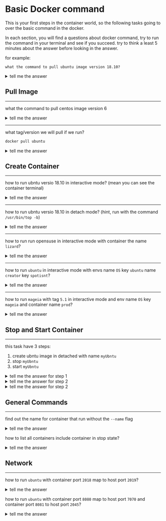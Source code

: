 # Basic Docker command
This is your  first steps in the container world,
so the following tasks going to over the basic command in the docker.

In each section, you will find a questions about docker command, 
try to run the command in your terminal and see if you succeed.
try to think a least 5 minutes about the answer before looking in the answer.


for example:
``` base
what the command to pull ubuntu image version 18.10?
```

<details><summary>tell me the answer</summary>
<p>

```bash
docker pull ubuntu:18.10
```
</p>
</details>


## Pull Image
***

 what the command to pull centos image version 6


<details><summary>tell me the answer</summary>
<p>

```bash
docker pull centos:6
```
</p>
</details>

***
what tag/version we will pull if we run?
```bash
docker pull ubuntu
```
<details><summary>tell me the answer</summary>
<p>

the docker image with tag `latest`
</p>
</details>


## Create Container
***
how to run ubntu versio 18.10 in interactive mode?
(mean you can see the container terminal)

<details><summary>tell me the answer</summary>
<p>

```
docker run -it  ubuntu bash
``` 
remeber for interactive mode you need to run docker with `-it`
</p>
</details>

***
how to run ubntu versio 18.10 in detach mode?
(hint, run with the command `/usr/bin/top -b`)
<details><summary>tell me the answer</summary>
<p>
the trick is to pick a  command the never close for example 

```
docker run -d ubuntu /usr/bin/top -b
``` 
you need to run with `-d` and command that will not exit

</p>
</details>

***
how to run run opensuse in interactive mode with container the name `lizard`?

<details><summary>tell me the answer</summary>
<p>

```
docker run -it --name lizard opensuse /bin/sh
``` 

</p>
</details>

***

how to run `ubuntu` in interactive mode with envs name `OS` key `ubuntu` name `creator` key `spotisnt`?
 
<details><summary>tell me the answer</summary>
<p>

```
docker run -it -e "OS=ubuntu"  -e "creator=spotisnt" ubuntu /bin/sh
``` 

</p>
</details>

***

how to run `mageia` with tag `5.1` in interactive mode and env name `OS` key `mageia` and container name `prod`?
 
<details><summary>tell me the answer</summary>
<p>

```
docker run -it --name prod -e "OS=mageia" mageia:5.1 /bin/sh
``` 

</p>
</details>

## Stop and Start Container
***
this task have 3 steps:
1. create ubntu image in detached with name `myUbntu`
2. stop `myUbntu`
3. start `myUbntu`

<details><summary>tell me the answer for step 1</summary>
<p>

```
docker run -d --name myUbntu ubuntu /usr/bin/top -b
``` 

</p>
</details>

<details><summary>tell me the answer for step 2</summary>
<p>

```
docker stop myUbntu
``` 

</p>
</details>


<details><summary>tell me the answer for step 2</summary>
<p>

```
docker stop myUbntu
``` 

</p>
</details>


## General Commands

***

find out the name for container that run without the `--name` flag

<details><summary>tell me the answer</summary>
<p>
first run a container

```
docker run -it  ubuntu bash
``` 

open a secnd terimnal and run
```
docker ps
``` 

</p>
</details

***

how to list all containers include container in stop state?

<details><summary>tell me the answer</summary>
<p>

```
docker ps -a
``` 

</p>
</details

***


## Network

***

how to run `ubuntu` with container port `2018` map to host port `2019`?

<details><summary>tell me the answer</summary>
<p>

```
docker run -it  -p 2019:2018 ubuntu bash
``` 

</p>
</details

***

how to run `ubuntu` with container port `8080` map to host port `7070` and container port `8081` to host port `2045`?

<details><summary>tell me the answer</summary>
<p>

```
docker run -it  -p 7070:8080 -p  2045:8081 ubuntu bash
``` 

</p>
</details

